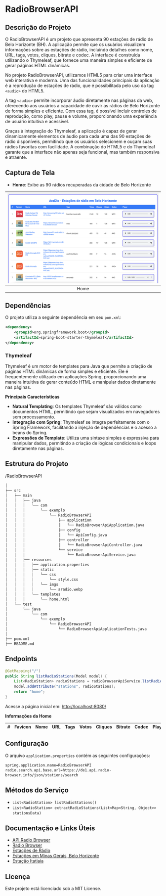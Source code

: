 # RadioBrowserAPI

## Descrição do Projeto

O RadioBrowserAPI é um projeto que apresenta 90 estações de rádio de Belo Horizonte (BH). A aplicação permite que os usuários visualizem informações sobre as estações de rádio, incluindo detalhes como nome, URL, tags, votos, cliques, bitrate e codec. A interface é construída utilizando o Thymeleaf, que fornece uma maneira simples e eficiente de gerar páginas HTML dinâmicas.

No projeto RadioBrowserAPI, utilizamos HTML5 para criar uma interface web interativa e moderna. Uma das funcionalidades principais da aplicação é a reprodução de estações de rádio, que é possibilitada pelo uso da tag `<audio>` do HTML5.

A tag `<audio>` permite incorporar áudio diretamente nas páginas da web, oferecendo aos usuários a capacidade de ouvir as rádios de Belo Horizonte de forma simples e eficiente. Com essa tag, é possível incluir controles de reprodução, como play, pause e volume, proporcionando uma experiência de usuário intuitiva e acessível.

Graças à integração do Thymeleaf, a aplicação é capaz de gerar dinamicamente elementos de áudio para cada uma das 90 estações de rádio disponíveis, permitindo que os usuários selecionem e ouçam suas rádios favoritas com facilidade. A combinação do HTML5 e do Thymeleaf garante que a interface não apenas seja funcional, mas também responsiva e atraente.

## Captura de Tela

- **Home**: Exibe as 90 rádios recuperadas da cidade de Belo Horizonte

| ![Home](imgs/home.png) |
|:--------------------:|
|         Home         |

## Dependências

O projeto utiliza a seguinte dependência em seu `pom.xml`:

```xml
<dependency>
    <groupId>org.springframework.boot</groupId>
    <artifactId>spring-boot-starter-thymeleaf</artifactId>
</dependency>
```

### Thymeleaf

Thymeleaf é um motor de templates para Java que permite a criação de páginas HTML dinâmicas de forma simples e eficiente. Ele é frequentemente utilizado em aplicações Spring, proporcionando uma maneira intuitiva de gerar conteúdo HTML e manipular dados diretamente nas páginas.

**Principais Características**

- **Natural Templating**: Os templates Thymeleaf são válidos como documentos HTML, permitindo que sejam visualizados em navegadores sem processamento.
- **Integração com Spring**: Thymeleaf se integra perfeitamente com o Spring Framework, facilitando a injeção de dependências e o acesso a beans do Spring.
- **Expressões de Template**: Utiliza uma sintaxe simples e expressiva para manipular dados, permitindo a criação de lógicas condicionais e loops diretamente nas páginas.

## Estrutura do Projeto

/RadioBrowserAPI
```
│
├── src
│   ├── main
│   │   ├── java
│   │   │   └── com
│   │   │       └── exemplo
│   │   │           └── RadioBrowserAPI
│   │   │               ├── application
│   │   │               │   └── RadioBrowserApiApplication.java
│   │   │               ├── config
│   │   │               │   └── ApiConfig.java
│   │   │               ├── controller
│   │   │               │   └── RadioBrowserApiController.java
│   │   │               └── service
│   │   │                   └── RadioBrowserApiService.java
│   │   ├── resources
│   │   │   ├── application.properties
│   │   │   ├── static
│   │   │   │   └── css
│   │   │   │       └── style.css
│   │   │   │   └── imgs
│   │   │   │       └── aradio.webp
│   │   │   └── templates
│   │   │       └── home.html
│   └── test
│       └── java
│           └── com
│               └── exemplo
│                   └── RadioBrowserAPI
│                       └── RadioBrowserApiApplicationTests.java
│
├── pom.xml
├── README.md
```

## Endpoints

```java
@GetMapping("/")
public String listRadioStations(Model model) {
    List<RadioStation> radioStations = radioBrowserApiService.listRadioStations();
    model.addAttribute("stations", radioStations);
    return "home";
}
```

Acesse a página inicial em: [http://localhost:8080/](http://localhost:8080/)

**Informações da Home**

| #  | Favicon | Nome | URL | Tags | Votos | Cliques | Bitrate | Codec | Player |
|----|---------|------|-----|------|-------|---------|---------|-------|--------|

## Configuração

O arquivo `application.properties` contém as seguintes configurações:

```properties
spring.application.name=RadioBrowserAPI
radio.search.api.base.url=https://de1.api.radio-browser.info/json/stations/search
```

## Métodos do Serviço

- `List<RadioStation> listRadioStations()`
- `List<RadioStation> extractRadioStations(List<Map<String, Object>> stationsData)`

## Documentação e Links Úteis

- [API Radio Browser](https://api.radio-browser.info/)
- [Radio Browser](https://www.radio-browser.info/)
- [Estações de Rádio](https://de1.api.radio-browser.info/json/stations/search)
- [Estações em Minas Gerais, Belo Horizonte](https://de1.api.radio-browser.info/json/stations/search?country=Brazil&state=Minas%20Gerais&city=Belo%20Horizonte)
- [Estação Itatiaia](https://de1.api.radio-browser.info/json/stations/search?name=itatiaia)

## Licença

Este projeto está licenciado sob a MIT License.
